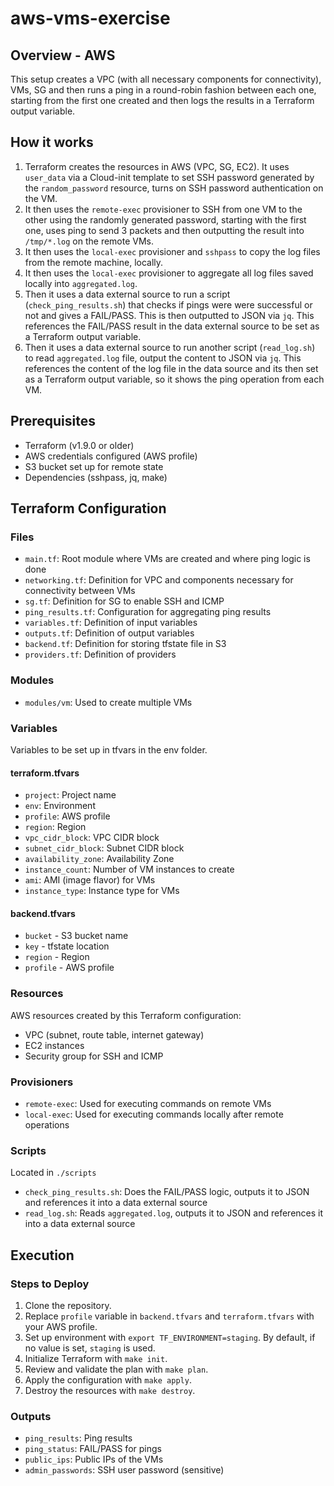 # aws-vms-exercise

## Overview - AWS
This setup creates a VPC (with all necessary components for connectivity), VMs, SG and then runs a ping in a round-robin fashion between each one, starting from the first one created and then logs the results in a Terraform output variable.

## How it works
1. Terraform creates the resources in AWS (VPC, SG, EC2). It uses `user_data` via a Cloud-init template to set SSH password generated by the `random_password` resource, turns on SSH password authentication on the VM.
2. It then uses the `remote-exec` provisioner to SSH from one VM to the other using the randomly generated password, starting with the first one, uses ping to send 3 packets and then outputting the result into `/tmp/*.log` on the remote VMs.
3. It then uses the `local-exec` provisioner and `sshpass` to copy the log files from the remote machine, locally.
4. It then uses the `local-exec` provisioner to aggregate all log files saved locally into `aggregated.log`.
5. Then it uses a data external source to run a script (`check_ping_results.sh`) that checks if pings were were successful or not and gives a FAIL/PASS. This is then outputted to JSON via `jq`. This references the FAIL/PASS result in the data external source to be set as a Terraform output variable.
6. Then it uses a data external source to run another script (`read_log.sh`) to read `aggregated.log` file, output the content to JSON via `jq`. This references the content of the log file in the data source and its then set as a Terraform output variable, so it shows the ping operation from each VM.


## Prerequisites
- Terraform (v1.9.0 or older)
- AWS credentials configured (AWS profile)
- S3 bucket set up for remote state
- Dependencies (sshpass, jq, make)

## Terraform Configuration

### Files
- `main.tf`: Root module where VMs are created and where ping logic is done
- `networking.tf`: Definition for VPC and components necessary for connectivity between VMs
- `sg.tf`: Definition for SG to enable SSH and ICMP
- `ping_results.tf`: Configuration for aggregating ping results
- `variables.tf`: Definition of input variables
- `outputs.tf`: Definition of output variables
- `backend.tf`: Definition for storing tfstate file in S3
- `providers.tf`: Definition of providers

### Modules
- `modules/vm`: Used to create multiple VMs

### Variables
Variables to be set up in tfvars in the env folder.

#### terraform.tfvars
- `project`: Project name
- `env`: Environment
- `profile`: AWS profile
- `region`: Region
- `vpc_cidr_block`: VPC CIDR block
- `subnet_cidr_block`: Subnet CIDR block
- `availability_zone`: Availability Zone
- `instance_count`: Number of VM instances to create
- `ami`: AMI (image flavor) for VMs
- `instance_type`: Instance type for VMs

#### backend.tfvars
- `bucket` - S3 bucket name
- `key` - tfstate location
- `region` - Region
- `profile` - AWS profile

### Resources
AWS resources created by this Terraform configuration:
- VPC (subnet, route table, internet gateway)
- EC2 instances
- Security group for SSH and ICMP

### Provisioners
- `remote-exec`: Used for executing commands on remote VMs
- `local-exec`: Used for executing commands locally after remote operations

### Scripts
Located in `./scripts`
- `check_ping_results.sh`: Does the FAIL/PASS logic, outputs it to JSON and references it into a data external source
- `read_log.sh`: Reads `aggregated.log`, outputs it to JSON and references it into a data external source

## Execution

### Steps to Deploy
1. Clone the repository.
2. Replace `profile` variable in `backend.tfvars` and `terraform.tfvars` with your AWS profile.
3. Set up environment with `export TF_ENVIRONMENT=staging`. By default, if no value is set, `staging` is used.
4. Initialize Terraform with `make init`.
5. Review and validate the plan with `make plan`.
6. Apply the configuration with `make apply`.
7. Destroy the resources with `make destroy`.

### Outputs
- `ping_results`: Ping results
- `ping_status`: FAIL/PASS for pings
- `public_ips`: Public IPs of the VMs
- `admin_passwords`: SSH user password (sensitive)
